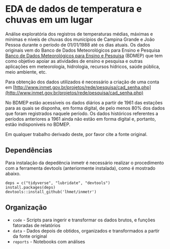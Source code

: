 # EDA de dados de temperatura e chuvas em um lugar


Análise exploratória dos registros de temperaturas médias, máximas e mínimas e níveis de chuvas dos municípios de Campina Grande e João Pessoa durante o período de 01/01/1988 até os dias atuais. Os dados originais vem do Banco de Dados Meteorológicos para Ensino e Pesquisa [Banco de Dados Meteorológicos para Ensino e Pesquisa](http://www.inmet.gov.br/projetos/rede/pesquisa/)
 (BDMEP) que tem como objetivo apoiar as atividades de ensino e pesquisa e outras aplicações em meteorologia, hidrologia, recursos hídricos, saúde pública, meio ambiente, etc. 
 
Para obtenção dos dados utilizados é necessário a criação de uma conta em [http://www.inmet.gov.br/projetos/rede/pesquisa/cad_senha.php](http://www.inmet.gov.br/projetos/rede/pesquisa/cad_senha.php)

No BDMEP estão acessíveis os dados diários a partir de 1961 das estações para as quais se disponha, em forma digital, de pelo menos 80% dos dados que foram registrados naquele período. Os dados históricos referentes a períodos anteriores a 1961 ainda não estão em forma digital e, portanto, estão indisponíveis no BDMEP.

Em qualquer trabalho derivado deste, por favor cite a fonte original. 

## Dependências

Para instalação da depedência inmetr é necessário realizar o procedimento com a ferramenta devtools (anteriormente instalada), como é mostrado abaixo.
```
deps = c("tidyverse", "lubridate", "devtools")
install.packages(deps)
devtools::install_github('lhmet/inmetr')

```

## Organização

* `code` - Scripts para ingerir e transformar os dados brutos, e funções fatoradas de relatórios
* `data` - Dados depois de obtidos, organizados e transformados a partir da fonte original
* `reports` - Notebooks com análises

